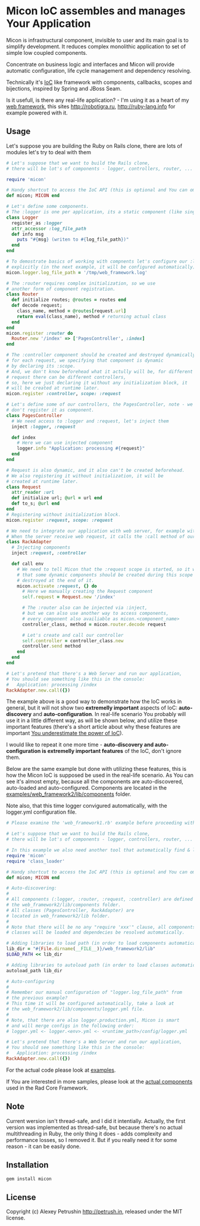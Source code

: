 # Micon IoC assembles and manages Your Application

Micon is infrastructural component, invisible to user and its main goal is to simplify development. It reduces complex monolithic application to set of simple low coupled components.

Concentrate on business logic and interfaces and Micon will provide automatic configuration, life cycle management and dependency resolving.

Technically it's [IoC][ioc] like framework with components, callbacks, scopes and bijections, inspired by Spring and JBoss Seam.

Is it usefull, is there any real-life application? - I'm using it as a heart of my [web framework][rad_core], this sites http://robotigra.ru, http://ruby-lang.info for example powered with it.

## Usage

Let's suppose you are building the Ruby on Rails clone, there are lots of modules let's try to deal with them

``` ruby
# Let's suppose that we want to build the Rails clone,
# there will be lot's of components - logger, controllers, router, ...

require 'micon'

# Handy shortcut to access the IoC API (this is optional and You can omit it).
def micon; MICON end

# Let's define some components.
# The :logger is one per application, its a static component (like singleton).
class Logger
  register_as :logger
  attr_accessor :log_file_path
  def info msg
    puts "#{msg} (writen to #{log_file_path})"
  end
end

# To demostrate basics of working with compnents let's configure our :logger
# explicitly (in the next example, it will be configured automatically).
micon.logger.log_file_path = '/tmp/web_framework.log'

# The :router requires complex initialization, so we use
# another form of component registration.
class Router
  def initialize routes; @routes = routes end
  def decode request;
    class_name, method = @routes[request.url]
    return eval(class_name), method # returning actual class
  end
end
micon.register :router do
  Router.new '/index' => ['PagesController', :index]
end

# The :controller component should be created and destroyed dynamically,
# for each request, we specifying that component is dynamic
# by declaring its :scope.
# And, we don't know beforehead what it actully will be, for different
# request there can be different controllers,
# so, here we just declaring it without any initialization block, it
# will be created at runtime later.
micon.register :controller, scope: :request

# Let's define some of our controllers, the PagesController, note - we
# don't register it as component.
class PagesController
  # We need access to :logger and :request, let's inject them
  inject :logger, :request

  def index
    # Here we can use injected component
    logger.info "Application: processing #{request}"
  end
end

# Request is also dynamic, and it also can't be created beforehead.
# We also registering it without initialization, it will be
# created at runtime later.
class Request
  attr_reader :url
  def initialize url; @url = url end
  def to_s; @url end
end
# Registering without initialization block.
micon.register :request, scope: :request

# We need to integrate our application with web server, for example with the Rack.
# When the server receive web request, it calls the :call method of our RackAdapter
class RackAdapter
  # Injecting components
  inject :request, :controller

  def call env
    # We need to tell Micon that the :request scope is started, so it will know
    # that some dynamic components should be created during this scope and
    # destroyed at the end of it.
    micon.activate :request, {} do
      # Here we manually creating the Request component
      self.request = Request.new '/index'

      # The :router also can be injected via :inject,
      # but we can also use another way to access components,
      # every component also availiable as micon.<component_name>
      controller_class, method = micon.router.decode request

      # Let's create and call our controller
      self.controller = controller_class.new
      controller.send method
    end
  end
end

# Let's pretend that there's a Web Server and run our application,
# You should see something like this in the console:
#   Application: processing /index
RackAdapter.new.call({})
```

The example above is a good way to demonstrate how the IoC works in general, but it will not show two **extremelly important** aspects of IoC: **auto-discovery** and **auto-configuration**.
In real-life scenario You probably will use it in a little different way, as will be shown below, and utilize these important features (there's a short article about why these features are important [You underestimate the power of IoC][article]).

I would like to repeat it one more time - **auto-discovery and auto-configuration is extremelly important features** of the IoC, don't ignore them.

Below are the same example but done with utilizing these features, this is how the Micon IoC is supposed be used in the real-life scenario. As You can see it's almost empty, because all the components are auto-discovered, auto-loaded and auto-configured. Components are located in the [examples/web_framework2/lib/components](https://github.com/alexeypetrushin/micon/blob/master/examples/web_framework2/lib/components) folder.

Note also, that this time logger convigured automatically, with the logger.yml configuration file.

``` ruby
# Please examine the 'web_framework1.rb' example before proceeding with this one.

# Let's suppose that we want to build the Rails clone,
# there will be lot's of components - logger, controllers, router, ...

# In this example we also need another tool that automatically find & load classes.
require 'micon'
require 'class_loader'

# Handy shortcut to access the IoC API (this is optional and You can omit it).
def micon; MICON end

# Auto-discovering:
#
# All components (:logger, :router, :request, :controller) are defined in
# the web_framework2/lib/components folder.
# All classes (PagesController, RackAdapter) are
# located in web_framework2/lib folder.
#
# Note that there will be no any "require 'xxx'" clause, all components and
# classes will be loaded and dependecies be resolved automatically.

# Adding libraries to load path (in order to load components automatically).
lib_dir = "#{File.dirname(__FILE__)}/web_framework2/lib"
$LOAD_PATH << lib_dir

# Adding libraries to autoload path (in order to load classes automatically).
autoload_path lib_dir

# Auto-configuring
#
# Remember our manual configuration of "logger.log_file_path" from
# the previous example?
# This time it will be configured automatically, take a look at
# the web_framework2/lib/components/logger.yml file.
#
# Note, that there are also logger.production.yml, Micon is smart
# and will merge configs in the following order:
# logger.yml <- logger.<env>.yml <- <runtime_path>/config/logger.yml

# Let's pretend that there's a Web Server and run our application,
# You should see something like this in the console:
#   Application: processing /index
RackAdapter.new.call({})
```

For the actual code please look at [examples](https://github.com/alexeypetrushin/micon/blob/master/examples).

If You are interested in more samples, please look at the [actual components][rad_core_components] used in the Rad Core Framework.

## Note

Current wersion isn't thread-safe, and I did it intentially. Actually, the first version was implemented as thread-safe, but because there's no actual multithreading in Ruby, the only thing it does - adds complexity and performance losses, so I removed it.
But if you really need it for some reason - it can be easily done.

## Installation

``` bash
gem install micon
```

## License

Copyright (c) Alexey Petrushin http://petrush.in, released under the MIT license.

[ioc]: http://en.wikipedia.org/wiki/Inversion_of_control
[rad_core]: https://github.com/alexeypetrushin/rad_core
[rad_core_components]: https://github.com/alexeypetrushin/rad_core/tree/master/lib/components
[article]: http://ruby-lang.info/blog/you-underestimate-the-power-of-ioc-3fh